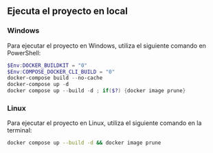 ## Ejecuta el proyecto en local

### Windows

Para ejecutar el proyecto en Windows, utiliza el siguiente comando en PowerShell:

```powershell
$Env:DOCKER_BUILDKIT = "0"
$Env:COMPOSE_DOCKER_CLI_BUILD = "0"
docker-compose build --no-cache
docker-compose up -d
docker compose up --build -d ; if($?) {docker image prune}
```

### Linux

Para ejecutar el proyecto en Linux, utiliza el siguiente comando en la terminal:

```bash
docker compose up --build -d && docker image prune
```
